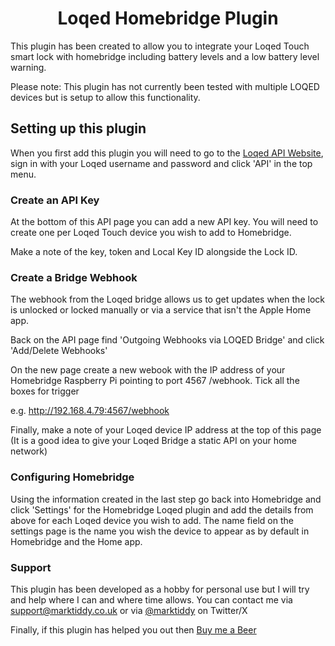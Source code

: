 <span align="center">

# Loqed Homebridge Plugin

</span>

This plugin has been created to allow you to integrate your Loqed Touch smart lock with homebridge including battery levels and a low battery level warning.

Please note: This plugin has not currently been tested with multiple LOQED devices but is setup to allow this functionality.

## Setting up this plugin

When you first add this plugin you will need to go to the [Loqed API Website](https://app.loqed.com), sign in with your Loqed username and password and click 'API' in the top menu.

### Create an API Key

At the bottom of this API page you can add a new API key. You will need to create one per Loqed Touch device you wish to add to Homebridge.

Make a note of the key, token and Local Key ID alongside the Lock ID.

### Create a Bridge Webhook

The webhook from the Loqed bridge allows us to get updates when the lock is unlocked or locked manually or via a service that isn't the Apple Home app.

Back on the API page find 'Outgoing Webhooks via LOQED Bridge' and click 'Add/Delete Webhooks'

On the new page create a new webook with the IP address of your Homebridge Raspberry Pi pointing to port 4567 /webhook. Tick all the boxes for trigger

e.g. http://192.168.4.79:4567/webhook

Finally, make a note of your Loqed device IP address at the top of this page (It is a good idea to give your Loqed Bridge a static API on your home network)

### Configuring Homebridge

Using the information created in the last step go back into Homebridge and click 'Settings' for the Homebridge Loqed plugin and add the details from above for each Loqed device you wish to add. The name field on the settings page is the name you wish the device to appear as by default in Homebridge and the Home app.

### Support

This plugin has been developed as a hobby for personal use but I will try and help where I can and where time allows. You can contact me via [support@marktiddy.co.uk](mailto:support@marktiddy.co.uk) or via [@marktiddy](https://twitter.com/marktiddy) on Twitter/X

Finally, if this plugin has helped you out then [Buy me a Beer](http://buymeacoffee.com/marktiddy)
